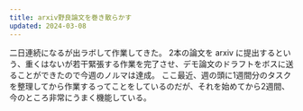 ```yaml
---
title: arxiv野良論文を巻き散らかす
updated: 2024-03-08
---
```


二日連続になるが出ラボして作業してきた。
2本の論文を arxiv に提出するという、重くはないが若干緊張する作業を完了させ、デモ論文のドラフトをボスに送ることができたので今週のノルマは達成。
ここ最近、週の頭に1週間分のタスクを整理してから作業するってことをしているのだが、それを始めてから2週間、今のところ非常にうまく機能している。
